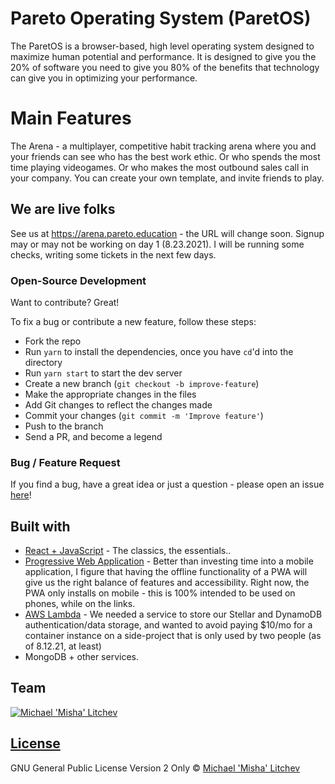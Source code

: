 # Pareto Operating System (ParetOS)

The ParetOS is a browser-based, high level operating system designed to maximize human potential and performance. It is designed to give you the 20% of software you need to give you 80% of the benefits that technology can give you in optimizing your performance.

# Main Features

The Arena - a multiplayer, competitive habit tracking arena where you and your friends can see who has the best work ethic. Or who spends the most time playing videogames. Or who makes the most outbound sales call in your company. You can create your own template, and invite friends to play.

## We are live folks

See us at https://arena.pareto.education - the URL will change soon. Signup may or may not be working on day 1 (8.23.2021). I will be running some checks, writing some tickets in the next few days.

### Open-Source Development

Want to contribute? Great!

To fix a bug or contribute a new feature, follow these steps:

- Fork the repo
- Run `yarn` to install the dependencies, once you have `cd`'d into the directory
- Run `yarn start` to start the dev server
- Create a new branch (`git checkout -b improve-feature`)
- Make the appropriate changes in the files
- Add Git changes to reflect the changes made
- Commit your changes (`git commit -m 'Improve feature'`)
- Push to the branch
- Send a PR, and become a legend

### Bug / Feature Request

If you find a bug, have a great idea or just a question - please open an issue [here](https://github.com/mikhael28/paretOS/issues/new)!

## Built with

- [React + JavaScript](https://reactjs.org/) - The classics, the essentials..
- [Progressive Web Application](https://web.dev/progressive-web-apps/) - Better than investing time into a mobile application, I figure that having the offline functionality of a PWA will give us the right balance of features and accessibility. Right now, the PWA only installs on mobile - this is 100% intended to be used on phones, while on the links.
- [AWS Lambda](https://aws.amazon.com/lambda/) - We needed a service to store our Stellar and DynamoDB authentication/data storage, and wanted to avoid paying $10/mo for a container instance on a side-project that is only used by two people (as of 8.12.21, at least)
- MongoDB + other services.


## Team

[![Michael 'Misha' Litchev](https://avatars.githubusercontent.com/u/15205259?s=400&u=64ad9374b8d98f09dc5709fcc737e5ec4f2447f3&v=4)](https://github.com/mikhael28)

## [License](https://github.com/mikhael28/paretOS/blob/main/LICENSE)

GNU General Public License Version 2 Only © [Michael 'Misha' Litchev](https://github.com/mikhael28)

